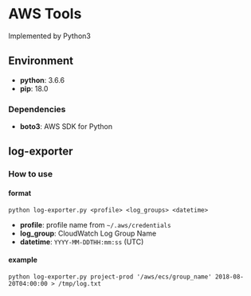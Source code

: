 # AWS Tools
Implemented by Python3

## Environment
- **python**: 3.6.6
- **pip**: 18.0

### Dependencies
- **boto3**: AWS SDK for Python

## log-exporter

### How to use
#### format
`python log-exporter.py <profile> <log_groups> <datetime>`

- **profile**: profile name from `~/.aws/credentials`
- **log_group**: CloudWatch Log Group Name
- **datetime**: `YYYY-MM-DDTHH:mm:ss` (UTC)

#### example
`python log-exporter.py project-prod '/aws/ecs/group_name' 2018-08-20T04:00:00 > /tmp/log.txt`
